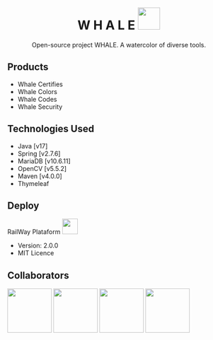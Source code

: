 <h1 align="center">
W H A L E <a href="https://whale.up.railway.app/"><img src="https://img.icons8.com/?size=512&id=mrRKB0hCmNGJ&format=png" width="50" height="50"></a>
</h1>
<p align="center">
  Open-source project WHALE. A watercolor of diverse tools. 
</p>

## Products

- Whale Certifies
- Whale Colors
- Whale Codes
- Whale Security

## Technologies Used

- Java [v17]
- Spring [v2.7.6]
- MariaDB [v10.6.11] 
- OpenCV [v5.5.2]
- Maven [v4.0.0]
- Thymeleaf

## Deploy
RailWay Plataform
<a href="https://whale.up.railway.app/"><img src="https://img.icons8.com/?size=512&id=13450&format=png" width="35" height="35"></a>
- Version: 2.0.0
- MIT Licence

## Collaborators
<a href="https://github.com/bioramonmoratori"><img src="https://github.com/ProjectBIGWHALE/bigwhale/assets/90486302/d4afb72c-ec3a-4672-b376-c4d33a4aa11c" width="100" height="100"></a>
<a href="https://github.com/erasmobezerra"><img src="https://github.com/ProjectBIGWHALE/bigwhale/assets/90486302/837b8b18-b812-451a-b777-073e33b3d068" width="100" height="100"></a>
<a href="https://github.com/amandapvln"><img src="https://github.com/ProjectBIGWHALE/bigwhale/assets/90486302/4de40297-eb96-45ed-b4c4-7b1fb8cbb65a" width="100" height="100"></a>
<a href="https://github.com/jose-fps"><img src="https://github.com/ProjectBIGWHALE/bigwhale/assets/90486302/e1b170b6-b614-485a-ae3e-e24fb6a63cc7" width="100" height="100"></a>
